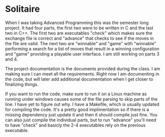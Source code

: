 # Solitaire
When I was taking Advanced Programming this was the semester long project. It had four parts, the first two were to be written in C and the last two in C++.
The first two are executables "check" which makes sure the exchange file is correct and "advance" that checks to see if the moves in the file are valid.
The next two are "winnable" and "game" with "winnable" performing a search for a list of moves that result in a winning configuration and "game" providing 
a playable user interface. I am still working on parts 3 and 4.

The project documentation is the documents provided during the class. I am making sure I can meet all the requirements. Right now I am documenting in the code, but will later add additional documentation when I get closer to finalizing things.

If you want to run the code, make sure to run it on a Linux machine as running under windows causes some of the file parsing to skip parts of the line. I have yet to figure out why. I have a Makefile, which is usually updated for compiling the code. It's a pretty good implimentation so if there is a missing dependency just update it and then it should compile just fine. You can also just compile the individual parts, but to run "advance" you'll need to have "check" and basicly the 2-4 executables rely on the previous executable.
